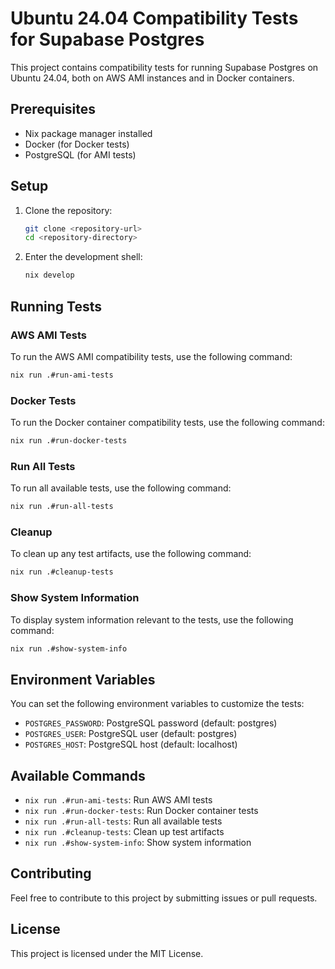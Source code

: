 # Ubuntu 24.04 Compatibility Tests for Supabase Postgres

This project contains compatibility tests for running Supabase Postgres on Ubuntu 24.04, both on AWS AMI instances and in Docker containers.

## Prerequisites

- Nix package manager installed
- Docker (for Docker tests)
- PostgreSQL (for AMI tests)

## Setup

1. Clone the repository:
   ```bash
   git clone <repository-url>
   cd <repository-directory>
   ```

2. Enter the development shell:
   ```bash
   nix develop
   ```

## Running Tests

### AWS AMI Tests

To run the AWS AMI compatibility tests, use the following command:
```bash
nix run .#run-ami-tests
```

### Docker Tests

To run the Docker container compatibility tests, use the following command:
```bash
nix run .#run-docker-tests
```

### Run All Tests

To run all available tests, use the following command:
```bash
nix run .#run-all-tests
```

### Cleanup

To clean up any test artifacts, use the following command:
```bash
nix run .#cleanup-tests
```

### Show System Information

To display system information relevant to the tests, use the following command:
```bash
nix run .#show-system-info
```

## Environment Variables

You can set the following environment variables to customize the tests:
- `POSTGRES_PASSWORD`: PostgreSQL password (default: postgres)
- `POSTGRES_USER`: PostgreSQL user (default: postgres)
- `POSTGRES_HOST`: PostgreSQL host (default: localhost)

## Available Commands

- `nix run .#run-ami-tests`: Run AWS AMI tests
- `nix run .#run-docker-tests`: Run Docker container tests
- `nix run .#run-all-tests`: Run all available tests
- `nix run .#cleanup-tests`: Clean up test artifacts
- `nix run .#show-system-info`: Show system information

## Contributing

Feel free to contribute to this project by submitting issues or pull requests.

## License

This project is licensed under the MIT License. 